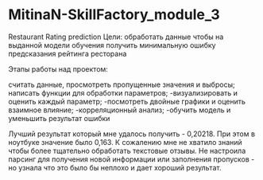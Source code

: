 # MitinaN-SkillFactory_module_3
Restaurant Rating prediction
Цели: обработать данные чтобы на выданной модели обучения получить минимальную ошибку предсказания рейтинга ресторана

Этапы работы над проектом:

считать данные, просмотреть пропущенные значения и выбросы;
написать функции для обработки параметров; 
-визуализировать и оценить каждый параметр;
-посмотреть двойные графики и оценить взаимное влияние; 
-корреляционный анализ;
-обучить модель и уменьшить результат ошибки

Лучший результат который мне удалось получить - 0,20218.
При этом в ноутбуке значение было 0,163. К сожалению мне не хватило знаний чтобы более тщательно обработать текстовые отзывы.
Не настроила парсинг для получения новой информации или заполнения пропусков - но узнала что это было бы неплохо и дает хороший результат.
 

